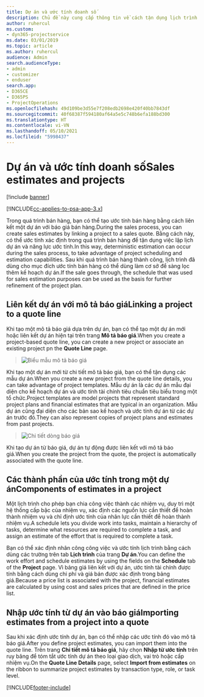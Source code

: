 ```yaml
---
title: Dự án và ước tính doanh số
description: Chủ đề này cung cấp thông tin về cách tận dụng lịch trình và ước tính trong quá trình bán hàng.
author: ruhercul
ms.custom:
- dyn365-projectservice
ms.date: 03/01/2019
ms.topic: article
ms.author: ruhercul
audience: Admin
search.audienceType:
- admin
- customizer
- enduser
search.app:
- D365CE
- D365PS
- ProjectOperations
ms.openlocfilehash: 49d109be3d55e7f208edb2698e420f40bb7843df
ms.sourcegitcommit: 40f68387f594180af64a5e5c748b6efa188bd300
ms.translationtype: HT
ms.contentlocale: vi-VN
ms.lasthandoff: 05/10/2021
ms.locfileid: "5998437"
---
```

# <a name="sales-estimates-and-projects"></a><span data-ttu-id="456f6-103">Dự án và ước tính doanh số</span><span class="sxs-lookup"><span data-stu-id="456f6-103">Sales estimates and projects</span></span>

[!include [banner](../includes/psa-now-project-operations.md)]

[!INCLUDE[cc-applies-to-psa-app-3.x](../includes/cc-applies-to-psa-app-3x.md)]

<span data-ttu-id="456f6-104">Trong quá trình bán hàng, bạn có thể tạo ước tính bán hàng bằng cách liên kết một dự án với báo giá bán hàng.</span><span class="sxs-lookup"><span data-stu-id="456f6-104">During the sales process, you can create sales estimates by linking a project to a sales quote.</span></span> <span data-ttu-id="456f6-105">Bằng cách này, có thể ước tính xác định trong quá trình bán hàng để tận dụng việc lập lịch dự án và năng lực ước tính.</span><span class="sxs-lookup"><span data-stu-id="456f6-105">In this way, deterministic estimation can occur during the sales process, to take advantage of project scheduling and estimation capabilities.</span></span> <span data-ttu-id="456f6-106">Sau khi quá trình bán hàng thành công, lịch trình đã dùng cho mục đích ước tính bán hàng có thể dùng làm cơ sở để sàng lọc thêm kế hoạch dự án.</span><span class="sxs-lookup"><span data-stu-id="456f6-106">If the sale goes through, the schedule that was used for sales estimation purposes can be used as the basis for further refinement of the project plan.</span></span>

## <a name="linking-a-project-to-a-quote-line"></a><span data-ttu-id="456f6-107">Liên kết dự án với mô tả báo giá</span><span class="sxs-lookup"><span data-stu-id="456f6-107">Linking a project to a quote line</span></span>

<span data-ttu-id="456f6-108">Khi tạo một mô tả báo giá dựa trên dự án, bạn có thể tạo một dự án mới hoặc liên kết dự án hiện tại trên trang **Mô tả báo giá**.</span><span class="sxs-lookup"><span data-stu-id="456f6-108">When you create a project-based quote line, you can create a new project or associate an existing project pn the **Quote Line** page.</span></span> 

> ![Biểu mẫu mô tả báo giá](media/project-8.png)
 
<span data-ttu-id="456f6-110">Khi tạo một dự án mới từ chi tiết mô tả báo giá, bạn có thể tận dụng các mẫu dự án.</span><span class="sxs-lookup"><span data-stu-id="456f6-110">When you create a new project from the quote line details, you can take advantage of project templates.</span></span> <span data-ttu-id="456f6-111">Mẫu dự án là các dự án mẫu đại diện cho kế hoạch dự án và ước tính tài chính tiêu chuẩn tiêu biểu trong một tổ chức.</span><span class="sxs-lookup"><span data-stu-id="456f6-111">Project templates are model projects that represent standard project plans and financial estimates that are typical in an organization.</span></span> <span data-ttu-id="456f6-112">Mẫu dự án cũng đại diện cho các bản sao kế hoạch và ước tính dự án từ các dự án trước đó.</span><span class="sxs-lookup"><span data-stu-id="456f6-112">They can also represent copies of project plans and estimates from past projects.</span></span>

> ![Chi tiết dòng báo giá](media/project-9.png)
  
<span data-ttu-id="456f6-114">Khi tạo dự án từ báo giá, dự án tự động được liên kết với mô tả báo giá.</span><span class="sxs-lookup"><span data-stu-id="456f6-114">When you create the project from the quote, the project is automatically associated with the quote line.</span></span>

## <a name="components-of-estimates-in-a-project"></a><span data-ttu-id="456f6-115">Các thành phần của ước tính trong một dự án</span><span class="sxs-lookup"><span data-stu-id="456f6-115">Components of estimates in a project</span></span>

<span data-ttu-id="456f6-116">Một lịch trình cho phép bạn chia công việc thành các nhiệm vụ, duy trì một hệ thống cấp bậc của nhiệm vụ, xác định các nguồn lực cần thiết để hoàn thành nhiệm vụ và chỉ định ước tính của nhân lực cần thiết để hoàn thành nhiệm vụ.</span><span class="sxs-lookup"><span data-stu-id="456f6-116">A schedule lets you divide work into tasks, maintain a hierarchy of tasks, determine what resources are required to complete a task, and assign an estimate of the effort that is required to complete a task.</span></span>

<span data-ttu-id="456f6-117">Bạn có thể xác định nhân công công việc và ước tính lịch trình bằng cách dùng các trường trên tab **Lịch trình** của trang **Dự án**.</span><span class="sxs-lookup"><span data-stu-id="456f6-117">You can define the work effort and schedule estimates by using the fields on the **Schedule** tab of the **Project** page.</span></span> <span data-ttu-id="456f6-118">Vì bảng giá liên kết với dự án, ước tính tài chính được tính bằng cách dùng chi phí và giá bán được xác định trong bảng giá.</span><span class="sxs-lookup"><span data-stu-id="456f6-118">Because a price list is associated with the project, financial estimates are calculated by using cost and sales prices that are defined in the price list.</span></span>

## <a name="importing-estimates-from-a-project-into-a-quote"></a><span data-ttu-id="456f6-119">Nhập ước tính từ dự án vào báo giá</span><span class="sxs-lookup"><span data-stu-id="456f6-119">Importing estimates from a project into a quote</span></span>

<span data-ttu-id="456f6-120">Sau khi xác định ước tính dự án, bạn có thể nhập các ước tính đó vào mô tả báo giá.</span><span class="sxs-lookup"><span data-stu-id="456f6-120">After you define project estimates, you can import them into the quote line.</span></span> <span data-ttu-id="456f6-121">Trên trang **Chi tiết mô tả báo giá**, hãy chọn **Nhập từ ước tính** trên ruy băng để tóm tắt ước tính dự án theo loại giao dịch, vai trò hoặc cấp nhiệm vụ.</span><span class="sxs-lookup"><span data-stu-id="456f6-121">On the **Quote Line Details** page, select **Import from estimates** on the ribbon to summarize project estimates by transaction type, role, or task level.</span></span>


[!INCLUDE[footer-include](../includes/footer-banner.md)]